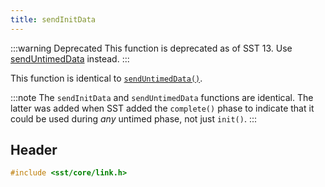 ```yaml
---
title: sendInitData
---
```


:::warning Deprecated
This function is deprecated as of SST 13. Use [sendUntimedData](sendUntimedData) instead.
:::

This function is identical to [`sendUntimedData()`](sendUntimedData).

:::note 
The `sendInitData` and `sendUntimedData` functions are identical. The latter was added when SST added the `complete()` phase to indicate that it could be used during *any* untimed phase, not just `init()`. 
:::

## Header
```cpp
#include <sst/core/link.h>
```
